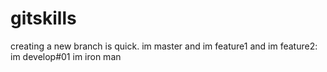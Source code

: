 # gitskills
creating a new branch is quick.
im master and
im feature1 and
im feature2:
im develop#01
im iron man
